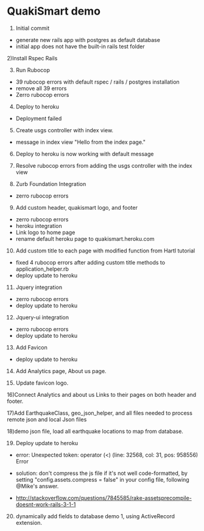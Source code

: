# QuakiSmart demo

1) Initial commit

* generate new rails app with postgres as default database
* initial app does not have the built-in rails test folder

2)Install Rspec Rails

3) Run Rubocop

* 39 rubocop errors with default rspec / rails / postgres installation
* remove all 39 errors
* Zerro rubocop errors

4) Deploy to heroku

* Deployment failed

5) Create usgs controller with index view.

* message in index view "Hello from the index page."

6) Deploy to heroku is now working with default message

7) Resolve rubocop errors from adding the usgs controller with the index view

8) Zurb Foundation Integration

* zerro rubocop errors

9) Add custom header, quakismart logo, and footer

* zerro rubocop errors
* heroku integration
* Link logo to home page
* rename default heroku page to quakismart.heroku.com

10) Add custom title to each page with modified function from Hartl tutorial

* fixed 4 rubocop errors after adding custom title methods to application_helper.rb
* deploy update to heroku

11) Jquery integration
* zerro rubocop errors
* deploy update to heroku

12) Jquery-ui integration
* zerro rubocop errors
* deploy update to heroku

13) Add Favicon

* deploy update to heroku

14) Add Analytics page, About us page.

15) Update favicon logo.

16)Connect Analytics and about us Links to their pages on both header and footer.

17)Add EarthquakeClass, geo_json_helper, and all files needed to process remote json and local Json files

18)demo json file, load all earthquake locations to map from database.

19) Deploy update to heroku

* error:  Unexpected token: operator (<) (line: 32568, col: 31, pos: 958556)
       Error
       
* solution: don't compress the js file if it's not well code-formatted, by setting "config.assets.compress = false" in your config file, following @Mike's answer.

* http://stackoverflow.com/questions/7845585/rake-assetsprecompile-doesnt-work-rails-3-1-1     

20) dynamically add fields to database demo 1, using ActiveRecord extension.  
